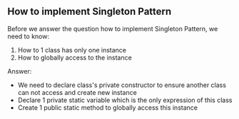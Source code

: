 <h2>How to implement Singleton Pattern</h2>

Before we answer the question how to implement Singleton Pattern, we need to know:
1. How to 1 class has only one instance
2. How to globally access to the instance

Answer:
- We need to declare class's private constructor to ensure another class can not access and create new instance
- Declare 1 private static variable which is the only expression of this class
- Create 1 public static method to globally access this instance